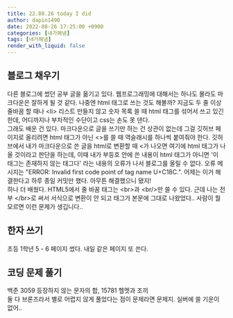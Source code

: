 ```yaml
---
title: 22.08.26 today I did
author: dapin1490
date: 2022-08-26 17:25:00 +0900
categories: [내가해냄]
tags: [내가해냄]
render_with_liquid: false
---
```


## 블로그 채우기
다른 블로그에 썼던 공부 글을 옮기고 있다. 웹프로그래밍에 대해서는 하나도 몰라도 마크다운은 잘하게 될 것 같다. 나중엔 html 태그로 쓰는 것도 해볼까? 지금도 두 줄 이상 줄바꿈 할 때나 \<li\> 리스트 만들지 않고 숫자 목록 쓸 때 html 태그를 섞어서 쓰고 있긴 한데, 어디까지나 부차적인 수단이고 css는 손도 못 댄다.   
그래도 배운 건 있다. 마크다운으로 글을 쓰기만 하는 건 상관이 없는데 그걸 깃허브 페이지로 올리려면 html 태그가 아닌 \<\>를 쓸 때 역슬래시를 하나씩 붙여줘야 한다. 깃허브에서 내가 마크다운으로 쓴 글을 html로 변환할 때 \<가 나오면 여기에 html 태그가 나올 것이라고 판단을 하는데, 이때 내가 부등호 안에 쓴 내용이 html 태그가 아니면 '이 태그는 존재하지 않는 태그다' 라는 내용의 오류가 나서 블로그를 올릴 수 없다. 오류 메시지는 "ERROR: Invalid first code point of tag name U+C18C.". 어제는 이거 해결한다고 하루 종일 커밋만 했다. 아무튼 해결했으니 됐지!  
하나 더 배웠다. HTML5에서 줄 바꿈 태그는 \<br\>과 \<br/\>만 쓸 수 있다. 근데 나는 전부 \</br\>로 써서 서식으로 변환이 안 되고 태그가 본문에 그대로 나왔었다.. 사람이 뭘 모르면 이런 문제가 생깁니다..  
  
## 한자 쓰기  
초등 1학년 5 - 6 페이지 썼다. 내일 같은 페이지 또 쓴다.  
  
## 코딩 문제 풀기  
백준 3059 등장하지 않는 문자의 합, 15781 헬멧과 조끼  
둘 다 브론즈라서 별로 어렵지 않게 풀었다는 점이 문제라면 문제지. 실버에 쓸 기운이 없어..  
